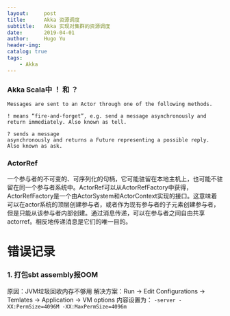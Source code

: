```yaml
---
layout:     post
title:      Akka 资源调度
subtitle:   Akka 实现对集群的资源调度
date:       2019-04-01
author:     Hugo Yu
header-img: 
catalog: true
tags:
    - Akka
---
```


### Akka Scala中 ！ 和 ？

    Messages are sent to an Actor through one of the following methods.

    ! means “fire-and-forget”, e.g. send a message asynchronously and return immediately. Also known as tell.

    ? sends a message
    asynchronously and returns a Future representing a possible reply.
    Also known as ask.
    
    
### ActorRef
一个参与者的不可变的、可序列化的句柄，它可能驻留在本地主机上，也可能不驻留在同一个参与者系统中。ActorRef可以从ActorRefFactory中获得，ActorRefFactory是一个由ActorSystem和ActorContext实现的接口。这意味着可以在actor系统的顶层创建参与者，或者作为现有参与者的子元素创建参与者，但是只能从该参与者内部创建。通过消息传递，可以在参与者之间自由共享actorref。相反地传递消息是它们的唯一目的。

# 错误记录
### 1. 打包sbt assembly报OOM
原因：JVM垃圾回收内存不够用
解决方案：Run -> Edit Configurations -> Temlates -> Application -> VM options 
    内容设置为：
    ```
    -server
    -XX:PermSize=4096M
    -XX:MaxPermSize=4096m
    ```